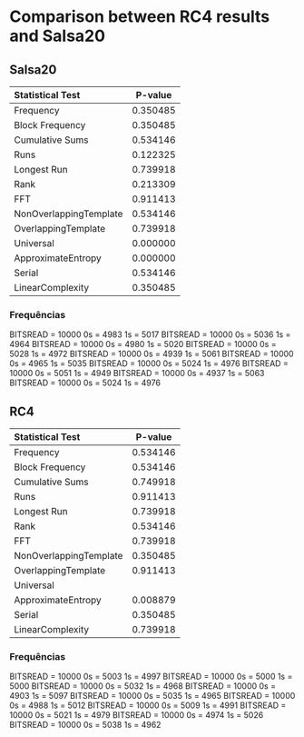 # Comparison between RC4 results and Salsa20

## Salsa20
|Statistical Test| P-value|
|:---------------|:------:|
|Frequency|0.350485|
|Block Frequency|0.350485|
|Cumulative Sums|0.534146|
|Runs|0.122325|
|Longest Run |0.739918|
|Rank |0.213309|
|FFT |0.911413|
|NonOverlappingTemplate |0.534146|
|OverlappingTemplate |0.739918|
|Universal |0.000000|
|ApproximateEntropy |0.000000|
|Serial |0.534146|
|LinearComplexity |0.350485|

### Frequências

BITSREAD = 10000 0s = 4983 1s = 5017
BITSREAD = 10000 0s = 5036 1s = 4964
BITSREAD = 10000 0s = 4980 1s = 5020
BITSREAD = 10000 0s = 5028 1s = 4972
BITSREAD = 10000 0s = 4939 1s = 5061
BITSREAD = 10000 0s = 4965 1s = 5035
BITSREAD = 10000 0s = 5024 1s = 4976
BITSREAD = 10000 0s = 5051 1s = 4949
BITSREAD = 10000 0s = 4937 1s = 5063
BITSREAD = 10000 0s = 5024 1s = 4976


## RC4
|Statistical Test| P-value|
|:---------------|:------:|
|Frequency|0.534146|
|Block Frequency|0.534146|
|Cumulative Sums|0.749918|
|Runs|0.911413|
|Longest Run |0.739918|
|Rank |0.534146|
|FFT |0.739918|
|NonOverlappingTemplate |0.350485|
|OverlappingTemplate |0.911413|
|Universal ||0.000000
|ApproximateEntropy |0.008879|
|Serial |0.350485|
|LinearComplexity |0.739918|

### Frequências

BITSREAD = 10000 0s = 5003 1s = 4997
BITSREAD = 10000 0s = 5000 1s = 5000
BITSREAD = 10000 0s = 5032 1s = 4968
BITSREAD = 10000 0s = 4903 1s = 5097
BITSREAD = 10000 0s = 5035 1s = 4965
BITSREAD = 10000 0s = 4988 1s = 5012
BITSREAD = 10000 0s = 5009 1s = 4991
BITSREAD = 10000 0s = 5021 1s = 4979
BITSREAD = 10000 0s = 4974 1s = 5026
BITSREAD = 10000 0s = 5038 1s = 4962
